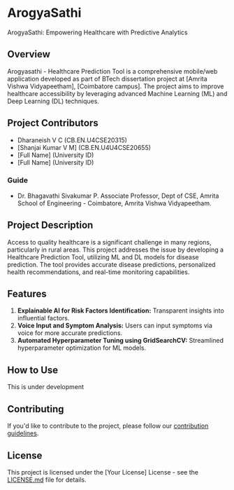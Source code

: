 # ArogyaSathi
ArogyaSathi: Empowering Healthcare with Predictive Analytics

## Overview
Arogyasathi - Healthcare Prediction Tool is a comprehensive mobile/web application developed as part of BTech dissertation project at [Amrita Vishwa Vidyapeetham], [Coimbatore campus]. The project aims to improve healthcare accessibility by leveraging advanced Machine Learning (ML) and Deep Learning (DL) techniques.

## Project Contributors
- Dharaneish V C (CB.EN.U4CSE20315)
- [Shanjai Kumar V M] (CB.EN.U4U4CSE20655)
- [Full Name] (University ID)
- [Full Name] (University ID)

### Guide
 - Dr. Bhagavathi Sivakumar P. Associate Professor, Dept of CSE, Amrita School of Engineering - Coimbatore, Amrita Vishwa Vidyapeetham.

## Project Description
Access to quality healthcare is a significant challenge in many regions, particularly in rural areas. This project addresses the issue by developing a Healthcare Prediction Tool, utilizing ML and DL models for disease prediction. The tool provides accurate disease predictions, personalized health recommendations, and real-time monitoring capabilities.

## Features
1. **Explainable AI for Risk Factors Identification:** Transparent insights into influential factors.
2. **Voice Input and Symptom Analysis:** Users can input symptoms via voice for more accurate predictions.
3. **Automated Hyperparameter Tuning using GridSearchCV:** Streamlined hyperparameter optimization for ML models.

## How to Use
This is under development

## Contributing
If you'd like to contribute to the project, please follow our [contribution guidelines](CONTRIBUTING.md).

## License
This project is licensed under the [Your License] License - see the [LICENSE.md](LICENSE.md) file for details.
